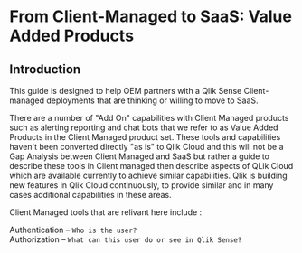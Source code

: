 # From Client-Managed to SaaS: **Value Added Products**

## Introduction
This guide is designed to help OEM partners with a Qlik Sense Client-managed deployments that are thinking or willing to move to SaaS.

There are a number of "Add On" capabilities with Client Managed products such as alerting reporting and chat bots that we refer to as Value Added Products in the Client  Managed product set. These tools and capabilities haven't been converted directly "as is" to Qlik Cloud and this will not be a Gap Analysis between Client Managed and SaaS but rather a guide to describe these tools in Client managed then describe aspects of QLik Cloud which are available currently to achieve similar capabilities. Qlik is building new features in Qlik Cloud continuously, to provide similar and in many cases additional capabilities in these areas.

Client Managed tools that are relivant here include :

Authentication – `Who is the user?​`  
Authorization – `What can this user do or see in Qlik Sense?​`
